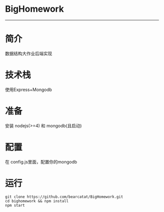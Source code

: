 # BigHomework
---
# 简介
数据结构大作业后端实现

# 技术栈
使用Express+Mongodb

# 准备
安装 nodejs(>=4) 和 mongodb(且启动)

# 配置
在 config.js里面，配置你的mongodb 


# 运行
    
    git clone https://github.com/bearcatat/BigHomework.git
    cd bighomework && npm install 
    npm start 
